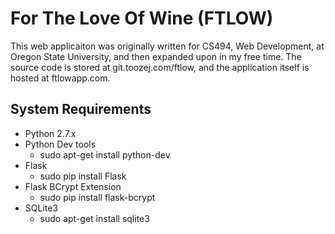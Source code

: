 # For The Love Of Wine (FTLOW) #
This web applicaiton was originally written for CS494, Web Development, at Oregon State University, and then expanded upon in my free time. The source code is stored at git.toozej.com/ftlow, and the application itself is hosted at ftlowapp.com.

## System Requirements ##
- Python 2.7.x
- Python Dev tools
	* sudo apt-get install python-dev
- Flask
	* sudo pip install Flask
- Flask BCrypt Extension
	* sudo pip install flask-bcrypt
- SQLite3
	* sudo apt-get install sqlite3

